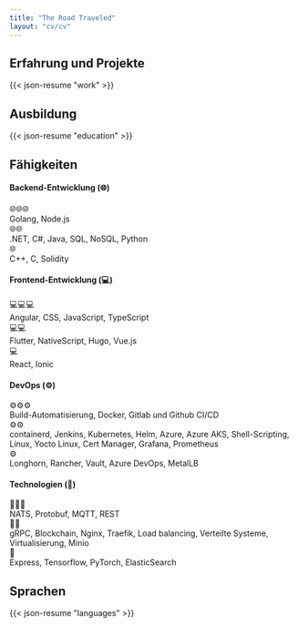 ```yaml
---
title: "The Road Traveled"
layout: "cv/cv"
---
```


## Erfahrung und Projekte

{{< json-resume "work" >}}

## Ausbildung

{{< json-resume "education" >}}

## Fähigkeiten

#### Backend-Entwicklung (🌐)
🌐🌐🌐
<br> Golang, Node.js
<br>🌐🌐
<br>.NET, C#, Java, SQL, NoSQL, Python
<br>🌐
<br>C++, C, Solidity

#### Frontend-Entwicklung (💻)
💻💻💻
<br> Angular, CSS, JavaScript, TypeScript
<br>💻💻
<br>Flutter, NativeScript, Hugo, Vue.js
<br>💻
<br>React, Ionic

#### DevOps (⚙️)
⚙️⚙️⚙️
<br> Build-Automatisierung, Docker, Gitlab und Github CI/CD
<br>⚙️⚙️
<br>containerd, Jenkins, Kubernetes, Helm, Azure, Azure AKS, Shell-Scripting, Linux, Yocto Linux, Cert Manager, Grafana, Prometheus
<br>⚙️
<br>Longhorn, Rancher, Vault, Azure DevOps, MetalLB

#### Technologien (🤖)
🤖🤖🤖
<br> NATS, Protobuf, MQTT, REST
<br>🤖🤖
<br>gRPC, Blockchain, Nginx, Traefik, Load balancing, Verteilte Systeme, Virtualisierung, Minio
<br>🤖
<br>Express, Tensorflow, PyTorch, ElasticSearch

## Sprachen

{{< json-resume "languages" >}}
